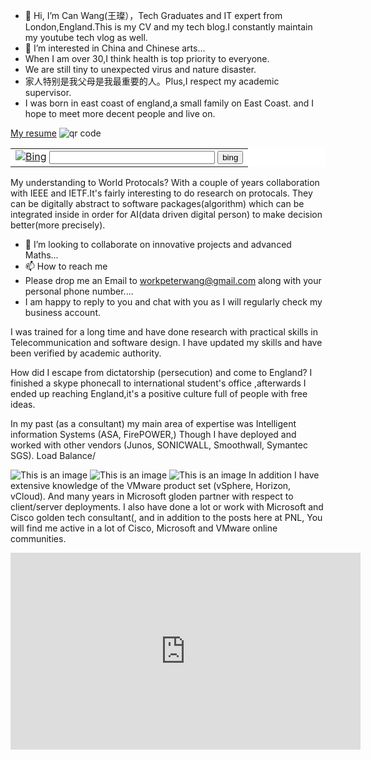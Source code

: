 - 👋 Hi, I’m Can Wang(王璨），Tech Graduates and IT expert from London,England.This is my CV and my tech blog.I constantly maintain my youtube tech vlog as well.
- 👀 I’m interested in China and Chinese arts...
- When I am over 30,I think health is top priority to everyone.
- We are still tiny to unexpected virus and nature disaster.
-   家人特别是我父母是我最重要的人。Plus,I respect my academic supervisor.
-  I was born in east coast of england,a small family on East Coast. and I hope to meet more decent people and live on.

<a href="https://drive.google.com/file/d/1FMXDVPw9LtGRqIMXNQrP62tEvnvwKsAE/view?usp=sharing">My resume</a>
<img src='https://chart.googleapis.com/chart?cht=qr&chl=https%3A%2F%2Fwww.linkedin.com%2Fin%2Fcan-wang-391b831a5%2F&chs=180x180&choe=UTF-8&chld=L|2' alt='qr code'><a href='https://www.qr-code-generator.com' border='0' style='cursor:default'  rel='nofollow'></a>

<form action=" https://www.bing.com" target="_blank">
<table bgcolor="#FFFFFF"><tr><td>
<input name=tn type=hidden value=baidu>
<a href=" https://www.bing.com/"><img src=" https://www.bing.com/th?id=OHR.FloatingPyramid_EN-GB9254970290_tmb.jpg" alt="Bing" align="bottom" border="0"></a>
<input type=text name=word size=30>
<input type="submit" value="bing">
</td></tr></table>
</form>
My understanding to World Protocals?
With a couple of years collaboration with IEEE and IETF.It's fairly interesting to do research on protocals.
They can be digitally abstract to software packages(algorithm) which can be integrated inside in order for AI(data driven digital person) to make decision better(more precisely).

- 💞️ I’m looking to collaborate on innovative projects and advanced Maths...
- 📫 How to reach me 
- Please drop me an Email to workpeterwang@gmail.com along with your personal phone number....
- I am happy to reply to you and chat with you as I will regularly check my business account.

I was trained for a long time and have done research with practical skills in Telecommunication and software design.
I have updated my skills and have been verified by academic authority.

How did I escape from dictatorship (persecution) and come to England?
I finished a skype phonecall to international student's office ,afterwards I ended up reaching England,it's a positive culture full of people with free ideas.

In my past (as a consultant) my main area of expertise was  Intelligent information Systems (ASA, FirePOWER,) Though I have deployed and worked with other vendors (Junos, SONICWALL, Smoothwall, Symantec SGS).
Load Balance/

![This is an image](https://www.petenetlive.com/wp-content/uploads/2015/09/firewall-deployment-s-300x169.jpg)
![This is an image](https://www.gigabyte.cn/Image/44f6966706fdcc50c5b8d014df991339/Product/30920/webp/500)
![This is an image](https://cmsdownload.sangfor.com.cn/-/media/3BB38A9903C840239F371F3A8C8721A5.svg?la=zh-CN&rev=151e5558f1c940c4a3986d135564c96c&hash=2B74F107196EC8316CC411613549D8C4)
In addition I have extensive knowledge of the VMware product set (vSphere, Horizon, vCloud). And many years in Microsoft gloden partner with respect to client/server deployments.
I also have done a lot or work with Microsoft and Cisco golden tech consultant(, and in addition to the posts here at PNL, You will find me active in a lot of Cisco, Microsoft and VMware online communities.

<iframe width="560" height="315" src="https://www.youtube.com/embed/MV1PeHydfdA" title="YouTube video player" frameborder="0" allow="accelerometer; autoplay; clipboard-write; encrypted-media; gyroscope; picture-in-picture" allowfullscreen></iframe>



<!---
CanWang1987/CanWang1987 is a ✨ special ✨ repository because its `README.md` (this file) appears on your GitHub profile.
You can click the Preview link to take a look at your changes.
--->
